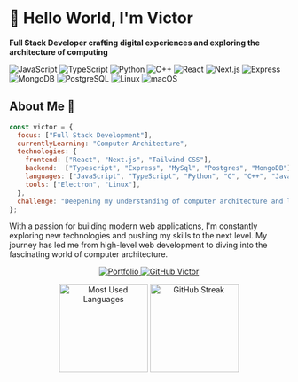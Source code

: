 # 👋 Hello World, I'm Victor

**Full Stack Developer crafting digital experiences and exploring the architecture of computing**

![JavaScript](https://img.shields.io/badge/Code-JavaScript-informational?style=flat&logo=javascript&color=F7DF1E)
![TypeScript](https://img.shields.io/badge/Code-TypeScript-informational?style=flat&logo=typescript&color=3178C6)
![Python](https://img.shields.io/badge/Code-Python-informational?style=flat&logo=python&color=3776AB)
![C++](https://img.shields.io/badge/Code-C++-informational?style=flat&logo=cplusplus&color=00599C)
![React](https://img.shields.io/badge/Frontend-React-informational?style=flat&logo=react&color=61DAFB)
![Next.js](https://img.shields.io/badge/Frontend-Next.js-informational?style=flat&logo=next.js&color=000000)
![Express](https://img.shields.io/badge/Backend-Express-informational?style=flat&logo=express&color=000000)
![MongoDB](https://img.shields.io/badge/Database-MongoDB-informational?style=flat&logo=mongodb&color=47A248)
![PostgreSQL](https://img.shields.io/badge/Database-PostgreSQL-informational?style=flat&logo=postgresql&color=336791)
![Linux](https://img.shields.io/badge/OS-Linux-informational?style=flat&logo=linux&color=FCC624)
![macOS](https://img.shields.io/badge/OS-macOS-informational?style=flat&logo=apple&color=000000)




## About Me 💭

```javascript
const victor = {
  focus: ["Full Stack Development"],
  currentlyLearning: "Computer Architecture",
  technologies: {
    frontend: ["React", "Next.js", "Tailwind CSS"],
    backend:  ["Typescript", "Express", "MySql", "Postgres", "MongoDB"],
    languages: ["JavaScript", "TypeScript", "Python", "C", "C++", "Java", "Swift"],
    tools: ["Electron", "Linux"],
  },
  challenge: "Deepening my understanding of computer architecture and low-level systems"
};
```

With a passion for building modern web applications, I'm constantly exploring new technologies and pushing my skills to the next level. My journey has led me from high-level web development to diving into the fascinating world of computer architecture.

<p align="center">
  <a href="https://victor-humberto.vercel.app/" target="_blank">
    <img src="https://img.shields.io/badge/Portfolio-1F2937?style=for-the-badge&logo=firefox&logoColor=white" alt="Portfolio" />
  </a>
  <a href="https://github.com/VictorHumberto01" target="_blank">
    <img src="https://img.shields.io/github/followers/VictorHumberto01?label=follow&style=social" alt="GitHub Victor" />
  </a>
</p>

<div align="center">
  <img src="https://github-readme-stats.vercel.app/api/top-langs?username=VictorHumberto01&show_icons=true&theme=tokyonight&locale=en&layout=compact" alt="Most Used Languages" height="160" />
  <img src="https://github-readme-streak-stats.herokuapp.com/?user=VictorHumberto01&theme=tokyonight" alt="GitHub Streak" height="160" />
</div>
